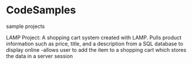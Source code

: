 # CodeSamples
sample projects

LAMP Project: A shopping cart system created with LAMP. Pulls product information such as price, title, and a description from a SQL database to display online
-allows user to add the item to a shopping cart which stores the data in a server session
